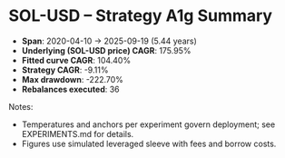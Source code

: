 # SOL-USD – Strategy A1g Summary

- **Span**: 2020-04-10 → 2025-09-19 (5.44 years)
- **Underlying (SOL-USD price) CAGR**: 175.95%
- **Fitted curve CAGR**: 104.40%
- **Strategy CAGR**: -9.11%
- **Max drawdown**: -222.70%
- **Rebalances executed**: 36

Notes:

- Temperatures and anchors per experiment govern deployment; see EXPERIMENTS.md for details.
- Figures use simulated leveraged sleeve with fees and borrow costs.
